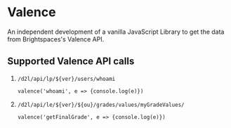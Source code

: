 # Valence

An independent development of a vanilla JavaScript Library to get the data from Brightspaces's Valence API.

## Supported Valence API calls

1. `/d2l/api/lp/${ver}/users/whoami`

    `valence('whoami', e => {console.log(e)})`
    
2. `/d2l/api/le/${ver}/${ou}/grades/values/myGradeValues/`

    `valence('getFinalGrade', e => {console.log(e)})`